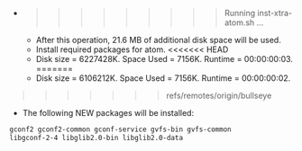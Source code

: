* >>>>>>>>> Running inst-xtra-atom.sh ...
  * After this operation, 21.6 MB of additional disk space will be used.
  * Install required packages for atom.
<<<<<<< HEAD
  * Disk size = 6227428K. Space Used = 7156K. Runtime = 00:00:00:03.
=======
  * Disk size = 6106212K. Space Used = 7156K. Runtime = 00:00:00:02.
>>>>>>> refs/remotes/origin/bullseye
  * The following NEW packages will be installed:
  ```bash
gconf2 gconf2-common gconf-service gvfs-bin gvfs-common
libgconf-2-4 libglib2.0-bin libglib2.0-data
  ```
